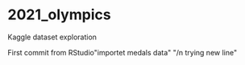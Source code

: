 # 2021_olympics
Kaggle dataset exploration

First commit from RStudio"importet medals data" 
"/n trying new line" 
